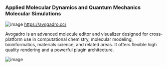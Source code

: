 
 ### Applied Molecular Dynamics and Quantum Mechanics Molecular Simulations

![image](https://github.com/user-attachments/assets/4e1b221b-f245-43a0-8714-96689839639f)   https://avogadro.cc/

Avogadro is an advanced molecule editor and visualizer designed for cross-platform use in computational chemistry, molecular modeling, bioinformatics, materials science, and related areas. It offers flexible high quality rendering and a powerful plugin architecture.

![image](https://github.com/user-attachments/assets/196fbf98-990b-4f56-aed5-ddd807f64311)

